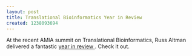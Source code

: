 ```yaml
---
layout: post
title: Translational Bioinformatics Year in Review
created: 1238093694
---
```

At  the recent AMIA summit on Translational Bioinformatics, Russ Altman delivered a fantastic <a href = "http://files.me.com/russbaltman/6pfvfo ">year in review </a>. Check it out. 
